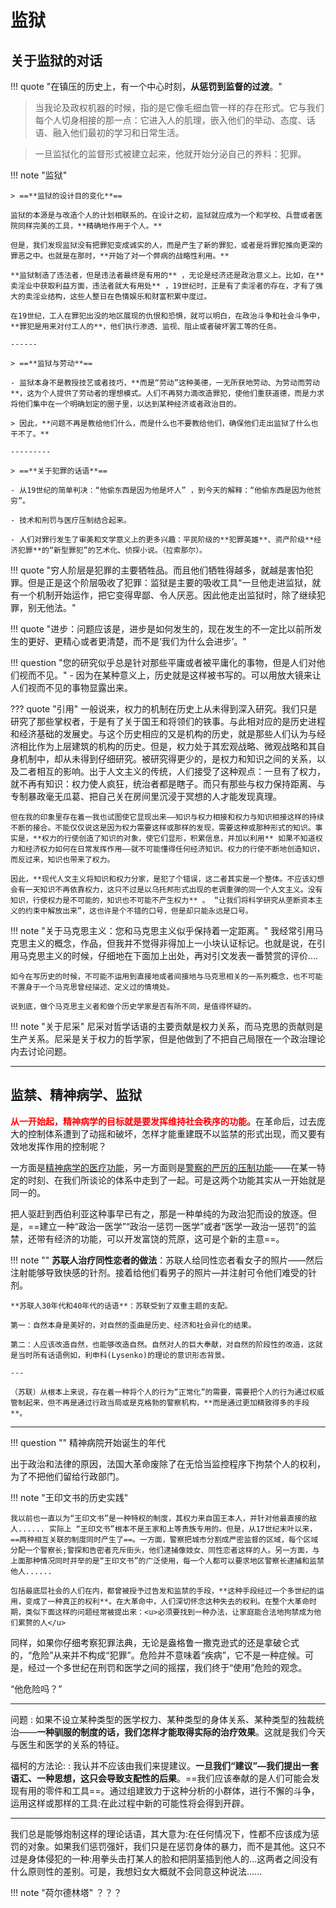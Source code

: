 # 监狱

## 关于监狱的对话


!!! quote "在镇压的历史上，有一个中心时刻，**从惩罚到监督的过渡**。"


> 当我论及政权机器的时候，指的是它像毛细血管一样的存在形式。它与我们每个人切身相接的那一点：它进入人的肌理，嵌入他们的举动、态度、话语、融入他们最初的学习和日常生活。

> 一旦监狱化的监督形式被建立起来，他就开始分泌自己的养料：犯罪。

!!! note "监狱"

    > ==**监狱的设计目的变化**==

    监狱的本源是与改造个人的计划相联系的。在设计之初，监狱就应成为一个和学校、兵营或者医院同样完美的工具，**精确地作用于个人。**

    但是，我们发现监狱没有把罪犯变成诚实的人，而是产生了新的罪犯，或者是将罪犯推向更深的罪恶之中。也就是在那时，**开始了对一个弊病的战略性利用。**
    
    **监狱制造了违法者，但是违法者最终是有用的** ，无论是经济还是政治意义上。比如，在**卖淫业中获取利益方面，违法者就大有用处** ，19世纪时，正是有了卖淫者的存在，才有了强大的卖淫业结构，这些人整日在色情娱乐和财富积累中度过。

    在19世纪，工人在罪犯出没的地区展现的仇恨和恐惧，就可以明白，在政治斗争和社会斗争中，**罪犯是用来对付工人的**，他们执行渗透、监视、阻止或者破坏罢工等的任务。

    ------
    
    > ==**监狱与劳动**==

    - 监狱本身不是教授技艺或者技巧，**而是“劳动”这种美德，一无所获地劳动、为劳动而劳动**，这为个人提供了劳动者的理想模式。人们不再努力滴改造罪犯，使他们重获道德，而是力求将他们集中在一个明确划定的圈子里，以达到某种经济或者政治目的。

    > 因此，**问题不再是教给他们什么，而是什么也不要教给他们，确保他们走出监狱了什么也干不了。**

    ---------

    > ==**关于犯罪的话语**==

    - 从19世纪的简单判决：“他偷东西是因为他是坏人” ，到今天的解释：“他偷东西是因为他贫穷”。

    - 技术和刑罚与医疗压制结合起来。

    - 人们对罪行发生了审美和文学意义上的更多兴趣：平民阶级的**犯罪英雄**、资产阶级**经济犯罪**的“新型罪犯”的艺术化、侦探小说。（拉索那尔）。

!!! quote "穷人阶层是犯罪的主要牺牲品。而且他们牺牲得越多，就越是害怕犯罪。但是正是这个阶层吸收了犯罪：监狱是主要的吸收工具“一旦他走进监狱，就有一个机制开始运作，把它变得卑鄙、令人厌恶。因此他走出监狱时，除了继续犯罪，别无他法。"


!!! quote "进步：问题应该是，进步是如何发生的，现在发生的不一定比以前所发生的更好、更精心或者更清楚，而不是‘我们为什么会进步’。"


!!! question "您的研究似乎总是针对那些平庸或者被平庸化的事物，但是人们对他们视而不见。"
    - 因为在某种意义上，历史就是这样被书写的。可以用放大镜来让人们视而不见的事物显露出来。

??? quote "引用"
    一般说来，权力的机制在历史上从未得到深入研究。我们只是研究了那些掌权者，于是有了关于国王和将领们的铁事。与此相对应的是历史进程和经济基础的发展史。与这个历史相应的又是机构的历史，就是那些人们认为与经济相比作为上层建筑的机构的历史。但是，权力处于其宏观战略、微观战略和其自身机制中，却从未得到仔细研究。被研究得更少的，是权力和知识之间的关系，以及二者相互的影响。出于人文主义的传统，人们接受了这种观点：一旦有了权力，就不再有知识：权力使人疯狂，统治者都是瞎子。而只有那些与权力保持距离、与专制暴政毫无瓜葛、把自己关在房间里沉浸于冥想的人才能发现真理。
    
    但在我的印象里存在着一我也试图使它显现出来——知识与权力相接和权力与知识相接这样的持续不断的接合。不能仅仅说这是因为权力需要这样或那样的发现，需要这种或那种形式的知识。事实是，**权力的行使创造了知识的对象，使它们显形，积累信息，并加以利用** 如果不知道权力和经济权力如何在日常发挥作用——就不可能懂得任何经济知识。权力的行使不断地创造知识，而反过来，知识也带来了权力。

    因此，**现代人文主义将知识和权力分家，是犯了个错误，这二者其实是一个整体。不应该幻想会有一天知识不再依靠权力，这只不过是以乌托邦形式出现的老调重弹的同一个人文主义。没有知识，行使权力是不可能的，知识也不可能不产生权力** 。 “让我们将科学研究从垄断资本主义的约束中解放出来”，这也许是个不错的口号，但是却只能永远是口号。

!!! note "关于马克思主义：您和马克思主义似乎保持着一定距离。"
    我经常引用马克思主义的概念，作品，但我并不觉得非得加上一小块认证标记。也就是说，在引用马克思主义的时候，仔细地在下面加上出处，再对引文发表一番赞赏的评价....

    如今在写历史的时候，不可能不运用到直接地或者间接地与马克思相关的一系列概念，也不可能不置身于一个马克思曾经描述、定义过的情境处。

    说到底，做个马克思主义者和做个历史学家是否有所不同，是值得怀疑的。

!!! note "关于尼采"
    尼采对哲学话语的主要贡献是权力关系，而马克思的贡献则是生产关系。尼采是关于权力的哲学家，但是他做到了不把自己局限在一个政治理论内去讨论问题。

---

## 监禁、精神病学、监狱

<span style="color:red;font-weight:bold">从一开始起，精神病学的目标就是要发挥维持社会秩序的功能。</span>在革命后，过去庞大的控制体系遭到了动摇和破坏，怎样才能重建既不以监禁的形式出现，而又要有效地发挥作用的控制呢？

一方面是<u>精神病学的医疗功能</u>，另一方面则是<u>警察的严厉的压制功能</u>——在某一特定的时刻、在我们所谈论的体系中走到了一起。可是这两个功能其实从一开始就是同一的。

把人驱赶到西伯利亚这种事早已有之，那是一种单纯的为政治犯而设的放逐。但是，==建立一种“政治一医学”“政治一惩罚一医学”或者“医学一政治一惩罚”的监禁，还带有经济的功能，可以开发富饶的荒原，这可是个新的主意==。

!!! note ""
    **苏联人治疗同性恋者的做法**：苏联人给同性恋者看女子的照片——然后注射能够导致快感的针剂。接着给他们看男子的照片—并注射可令他们难受的针剂。

    **苏联人30年代和40年代的话语**：苏联受到了双重主题的支配。
    
    第一：自然本身是美好的，对自然的歪曲是历史、经济和社会异化的结果。
    
    第二：人应该改造自然，也能够改造自然。自然对人的巨大奉献，对自然的阶段性的改造，这就是当时所有话语例如，利申科(Lysenko)的理论的意识形态背景。

    ---

    （苏联）从根本上来说，存在着一种将个人的行为“正常化”的需要，需要把个人的行为通过权威管制起来，但不再是通过行政当局或是克格勃的警察机构，**而是通过更加精致得多的手段**。

---

!!! question ""
    精神病院开始诞生的年代

出于政治和法律的原因，法国大革命废除了在无恰当监控程序下拘禁个人的权利，为了不把他们留给行政部门。

!!! note "王印文书的历史实践"
    
    我以前也一直以为“王印文书”是一种特权的制度，其权力来自国王本人，并针对他最直接的敌人...... 实际上 “王印文书”根本不是王家和上等贵族专用的。但是，从17世纪末叶以来，==两种相互关联的制度同时产生了==。一方面，警察把城市分割成严密监督的区域，每个区域分配一个警察长;警探和告密者充斥街头，他们逮捕像妓女、同性恋者这样的人。另一方面，与上面那种情况同时并举的是“王印文书”的广泛使用，每一个人都可以要求地区警察长逮捕和监禁他人......

    包括最底层社会的人们在内，都曾被授予过告发和监禁的手段，**这种手段经过一个多世纪的运用，变成了一种真正的权利**。在大革命中，人们深切怀念这种失去的权利。在整个大革命时期，类似下面这样的问题经常被提出来：<u>必须要找到一种办法，让家庭能合法地拘禁成为他们累赘的人</u>

同样，如果你仔细考察犯罪法典，无论是盎格鲁一撒克逊式的还是拿破仑式的，“危险”从来并不构成“犯罪”。危险并不意味着“疾病”，它不是一种症候。可是，经过一个多世纪在刑罚和医学之间的摇摆，我们终于“使用”危险的观念。

“他危险吗？”


---

问题
:   如果不设立某种类型的医学权力、某种类型的身体关系、某种类型的独裁统治——**一种驯服的制度的话，我们怎样才能取得实际的治疗效果**。这就是我们今天与医生和医学的关系的特征。

福柯的方法论:
:   我认并不应该由我们来提建议。**一旦我们“建议”—我们提出一套语汇、一种思想，这只会导致支配性的后果**。==我们应该奉献的是人们可能会发现有用的零件和工具==。通过组建致力于这种分析的小群体，进行不懈的斗争，运用这样或那样的工具:在此过程中新的可能性将会得到开辟。

----


我们总是能够炮制这样的理论话语，其大意为:在任何情况下，性都不应该成为惩罚的对象。如果我们惩罚强奸，我们只是在惩罚身体的暴力，而不是其他。这只不过是身体侵犯的一种:用拳头击打某人的脸和把阴茎插到他人的...这两者之间没有什么原则性的差别。可是，我想妇女大概就不会同意这种说法......

!!! note "荷尔德林塔"
    ？？？
